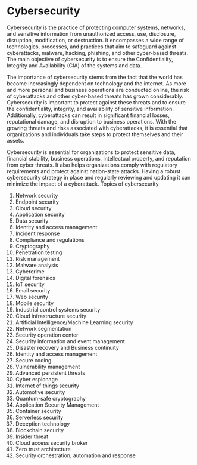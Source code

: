 # Cybersecurity

Cybersecurity is the practice of protecting computer systems, networks, and sensitive information from unauthorized
access, use, disclosure, disruption, modification, or destruction. It encompasses a wide range of technologies,
processes, and practices that aim to safeguard against cyberattacks, malware, hacking, phishing, and other cyber-based
threats. The main objective of cybersecurity is to ensure the Confidentiality, Integrity and Availability (CIA) of the
systems and data.

The importance of cybersecurity stems from the fact that the world has become increasingly dependent on technology and
the internet. As more and more personal and business operations are conducted online, the risk of cyberattacks and
other cyber-based threats has grown considerably. Cybersecurity is important to protect against these threats and to
ensure the confidentiality, integrity, and availability of sensitive information. Additionally, cyberattacks can result
in significant financial losses, reputational damage, and disruption to business operations. With the growing threats
and risks associated with cyberattacks, it is essential that organizations and individuals take steps to protect
themselves and their assets.

Cybersecurity is essential for organizations to protect sensitive data, financial stability, business operations,
intellectual property, and reputation from cyber threats. It also helps organizations comply with regulatory
requirements and protect against nation-state attacks. Having a robust cybersecurity strategy in place and regularly
reviewing and updating it can minimize the impact of a cyberattack.
Topics of cybersecurity

1. Network security
2. Endpoint security
3. Cloud security
4. Application security
5. Data security
6. Identity and access management
7. Incident response
8. Compliance and regulations
9. Cryptography
10. Penetration testing
11. Risk management
12. Malware analysis
13. Cybercrime
14. Digital forensics
15. IoT security
16. Email security
17. Web security
18. Mobile security
19. Industrial control systems security
20. Cloud infrastructure security
21. Artificial Intelligence/Machine Learning security
22. Network segmentation
23. Security operation center
24. Security information and event management
25. Disaster recovery and Business continuity
26. Identity and access management
27. Secure coding
28. Vulnerability management
29. Advanced persistent threats
30. Cyber espionage
31. Internet of things security
32. Automotive security
33. Quantum-safe cryptography
34. Application Security Management
35. Container security
36. Serverless security
37. Deception technology
38. Blockchain security
39. Insider threat
40. Cloud access security broker
41. Zero trust architecture
42. Security orchestration, automation and response
